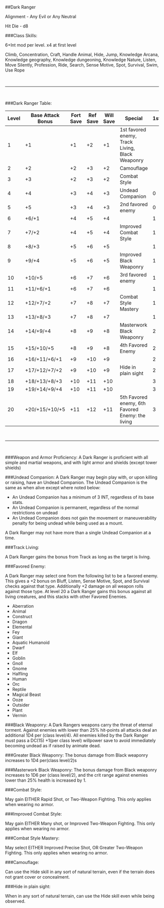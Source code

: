 ##Dark Ranger

Alignment - Any Evil or Any Neutral

Hit Die - d8

###Class Skills:

6+Int mod per level.  x4 at first level

Climb, Concentration, Craft, Handle Animal, Hide, Jump, Knowledge Arcana, Knowledge geography, Knowledge dungeoning, Knowledge Nature, Listen, Move Silently, Profession, Ride, Search, Sense Motive, Spot, Survival, Swim, Use Rope

<br>
<hr>
<br>

###Dark Ranger Table:

| Level | Base Attack Bonus | Fort Save | Ref Save | Will Save | Special                                                           | 1st | 2nd | 3rd | 4th |
|-------|-------------------|-----------|----------|-----------|-------------------------------------------------------------------|-----|-----|-----|-----|
| 1     | +1                | +1        | +2       | +1        | 1st favored enemy, Track Living, Black Weaponry                   |     |     |     |     |
| 2     | +2                | +2        | +3       | +2        | Camouflage                                                        |     |     |     |     |
| 3     | +3                | +2        | +3       | +2        | Combat Style                                                      |     |     |     |     |
| 4     | +4                | +3        | +4       | +3        | Undead Companion                                                  | 0   |     |     |     |
| 5     | +5                | +3        | +4       | +3        | 2nd favored enemy                                                 | 0   |     |     |     |
| 6     | +6/+1             | +4        | +5       | +4        |                                                                   | 1   | 0   |     |     |
| 7     | +7/+2             | +4        | +5       | +4        | Improved Combat Style                                             | 1   | 0   |     |     |
| 8     | +8/+3             | +5        | +6       | +5        |                                                                   | 1   | 1   |     |     |
| 9     | +9/+4             | +5        | +6       | +5        | Improved Black Weaponry                                           | 1   | 1   |     |     |
| 10    | +10/+5            | +6        | +7       | +6        | 3rd favored enemy                                                 | 1   | 1   | 0   |     |
| 11    | +11/+6/+1         | +6        | +7       | +6        |                                                                   | 1   | 1   | 0   |     |
| 12    | +12/+7/+2         | +7        | +8       | +7        | Combat Style Mastery                                              | 1   | 1   | 0   |     |
| 13    | +13/+8/+3         | +7        | +8       | +7        |                                                                   | 1   | 1   | 0   | 0   |
| 14    | +14/+9/+4         | +8        | +9       | +8        | Masterwork Black Weaponry                                         | 2   | 1   | 0   | 0   |
| 15    | +15/+10/+5        | +8        | +9       | +8        | 4th Favored Enemy                                                 | 2   | 1   | 1   | 1   |
| 16    | +16/+11/+6/+1     | +9        | +10      | +9        |                                                                   | 2   | 2   | 1   | 1   |
| 17    | +17/+12/+7/+2     | +9        | +10      | +9        | Hide in plain sight                                               | 2   | 2   | 2   | 1   |
| 18    | +18/+13/+8/+3     | +10       | +11      | +10       |                                                                   | 3   | 2   | 2   | 1   |
| 19    | +19/+14/+9/+4     | +10       | +11      | +10       |                                                                   | 3   | 3   | 3   | 2   |
| 20    | +20/+15/+10/+5    | +11       | +12      | +11       | 5th Favored enemy, 6th Favored Enemy: the living                  | 3   | 3   | 3   | 3   |

<br>
<hr>
<br>

###Weapon and Armor Proficiency:
A Dark Ranger is proficient with all simple and martial weapons, and with light armor and shields (except tower shields)

###Undead Companion:
A Dark Ranger may begin play with, or upon killing or raising, have an Undead Companion.  The Undead Companion is the same as when alive except where noted below:

* An Undead Companion has a minimum of 3 INT, regardless of its base stats.
* An Undead Companion is permanent, regardless of the normal restrictions on undead
* An Undead Companion does not gain the movement or maneuverability penalty for being undead while being used as a mount.

A Dark Ranger may not have more than a single Undead Companion at a time.

###Track Living:

A Dark Ranger gains the bonus from Track as long as the target is living.

###Favored Enemy:

A Dark Ranger may select one from the following list to be a favored enemy.  This gives a +2 bonus on Bluff, Listen, Sense Motive, Spot, and Survival checks against that type.  Additionally +2 damage on all weapon rolls against those type.  At level 20 a Dark Ranger gains this bonus against all living creatures, and this stacks with other Favored Enemies.

* Aberration
* Animal
* Construct
* Dragon
* Elemental
* Fey
* Giant
* Aquatic Humanoid
* Dwarf
* Elf
* Goblin
* Gnoll
* Gnome
* Halfling
* Human
* Orc
* Reptile
* Magical Beast
* Ooze
* Outsider
* Plant
* Vermin

###Black Weaponry:
A Dark Rangers weapons carry the threat of eternal torment.  Against enemies with lower than 25% hit-points all attacks deal an additional 1D4 per (class level/4).  All enemies killed by the Dark Ranger must pass a DC(15) +1(per class level) willpower save to avoid immediately becoming undead as if raised by animate dead.

###Greater Black Weaponry:
The bonus damage from Black weaponry increases to 1D4 per(class level/2)s

###Masterwork Black Weaponry:
The bonus damage from Black weaponry increases to 1D6 per (class level/2), and the crit range against enemies lower than 25% health is increased by 1.

###Combat Style:

May gain EITHER Rapid Shot, or Two-Weapon Fighting.  This only applies when wearing no armor.

###Improved Combat Style:

May gain EITHER Many shot, or Improved Two-Weapon Fighting.  This only applies when wearing no armor.

###Combat Style Mastery:

May select EITHER Improved Precise Shot, OR Greater Two-Weapon Fighting.  This only applies when wearing no armor.

###Camouflage:

Can use the Hide skill in any sort of natural terrain, even if the terrain does not grant cover or concealment.

###Hide in plain sight:

When in any sort of natural terrain, can use the Hide skill even while being observed.


